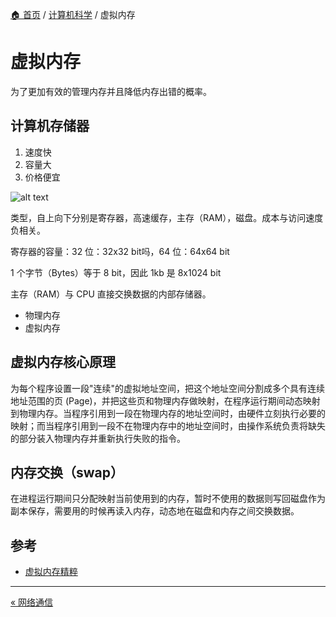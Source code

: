 [🏠 首页](../_index.md) / [计算机科学](_index.md) / 虚拟内存

# 虚拟内存

为了更加有效的管理内存并且降低内存出错的概率。

## 计算机存储器

1. 速度快
2. 容量大
3. 价格便宜

![alt text](https://images.poneding.com/2024/01/202402201633457.png)

类型，自上向下分别是寄存器，高速缓存，主存（RAM），磁盘。成本与访问速度负相关。

寄存器的容量：32 位：32x32 bit吗，64 位：64x64 bit

1 个字节（Bytes）等于 8 bit，因此 1kb 是 8x1024 bit

主存（RAM）与 CPU 直接交换数据的内部存储器。

- 物理内存
- 虚拟内存

## 虚拟内存核心原理
  
为每个程序设置一段"连续"的虚拟地址空间，把这个地址空间分割成多个具有连续地址范围的页 (Page)，并把这些页和物理内存做映射，在程序运行期间动态映射到物理内存。当程序引用到一段在物理内存的地址空间时，由硬件立刻执行必要的映射；而当程序引用到一段不在物理内存中的地址空间时，由操作系统负责将缺失的部分装入物理内存并重新执行失败的指令。

## 内存交换（swap）

在进程运行期间只分配映射当前使用到的内存，暂时不使用的数据则写回磁盘作为副本保存，需要用的时候再读入内存，动态地在磁盘和内存之间交换数据。

## 参考

- [虚拟内存精粹](https://strikefreedom.top/archives/memory-management--virtual-memory)

---
[« 网络通信](networking.md)
